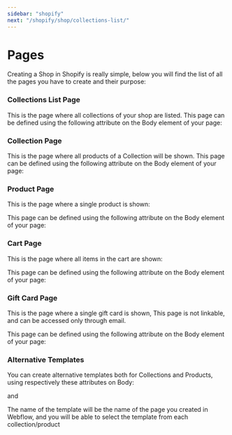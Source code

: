 ```yaml
---
sidebar: "shopify"
next: "/shopify/shop/collections-list/"
---
```


# Pages

Creating a Shop in Shopify is really simple, below you will find the list of all the pages you have to create and their purpose:

### Collections List Page

This is the page where all collections of your shop are listed.
This page can be defined using the following attribute on the Body element of your page:

<Attribute name="page" value="list-collections" />

### Collection Page

This is the page where all products of a Collection will be shown.
This page can be defined using the following attribute on the Body element of your page:

<Attribute name="page" value="collection" />

### Product Page

This is the page where a single product is shown:

This page can be defined using the following attribute on the Body element of your page:

<Attribute name="page" value="product" />

### Cart Page

This is the page where all items in the cart are shown:

This page can be defined using the following attribute on the Body element of your page:

<Attribute name="page" value="cart" />

### Gift Card Page

This is the page where a single gift card is shown, This page is not linkable, and can be accessed only through email.

This page can be defined using the following attribute on the Body element of your page:

<Attribute name="page" value="gift-card" />

### Alternative Templates

You can create alternative templates both for Collections and Products, using respectively these attributes on Body:


<Attribute name="page" value="collection-template" />

and 

<Attribute name="page" value="product-template" />


The name of the template will be the name of the page you created in Webflow, and you will be able to select the template from each collection/product

<div align="center">
  <g-image src="~/assets/images/shopify-template-picker.jpg" />
</div>
